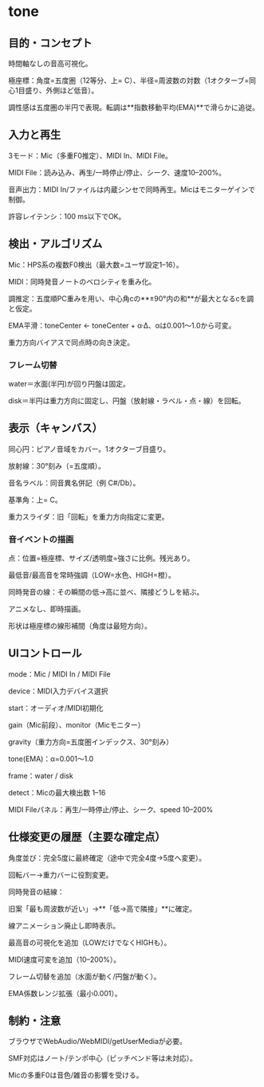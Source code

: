 # tone

## 目的・コンセプト

時間軸なしの音高可視化。

極座標：角度=五度圏（12等分、上= C）、半径=周波数の対数（1オクターブ=同心1目盛り、外側ほど低音）。

調性感は五度圏の半円で表現。転調は**指数移動平均(EMA)**で滑らかに追従。

## 入力と再生

3モード：Mic（多重F0推定）、MIDI In、MIDI File。

MIDI File：読み込み、再生/一時停止/停止、シーク、速度10–200%。

音声出力：MIDI In/ファイルは内蔵シンセで同時再生。Micはモニターゲインで制御。

許容レイテンシ：100 ms以下でOK。

## 検出・アルゴリズム

Mic：HPS系の複数F0検出（最大数=ユーザ設定1–16）。

MIDI：同時発音ノートのベロシティを重み化。

調推定：五度順PC重みを用い、中心角cの**±90°内の和**が最大となるcを調と仮定。

EMA平滑：toneCenter ← toneCenter + α·Δ、αは0.001〜1.0から可変。

重力方向バイアスで同点時の向き決定。

### フレーム切替

water＝水面(半円)が回り円盤は固定。

disk＝半円は重力方向に固定し、円盤（放射線・ラベル・点・線）を回転。

## 表示（キャンバス）

同心円：ピアノ音域をカバー。1オクターブ目盛り。

放射線：30°刻み（=五度順）。

音名ラベル：同音異名併記（例 C#/Db）。

基準角：上= C。

重力スライダ：旧「回転」を重力方向指定に変更。

### 音イベントの描画

点：位置=極座標、サイズ/透明度=強さに比例。残光あり。

最低音/最高音を常時強調（LOW=水色、HIGH=橙）。

同時発音の線：その瞬間の低→高に並べ、隣接どうしを結ぶ。

アニメなし、即時描画。

形状は極座標の線形補間（角度は最短方向）。

## UIコントロール

mode：Mic / MIDI In / MIDI File

device：MIDI入力デバイス選択

start：オーディオ/MIDI初期化

gain（Mic前段）、monitor（Micモニター）

gravity（重力方向=五度圏インデックス、30°刻み）

tone(EMA)：α=0.001〜1.0

frame：water / disk

detect：Micの最大検出数 1–16

MIDI Fileパネル：再生/一時停止/停止、シーク、speed 10–200%

## 仕様変更の履歴（主要な確定点）

角度並び：完全5度に最終確定（途中で完全4度→5度へ変更）。

回転バー→重力バーに役割変更。

同時発音の結線：

旧案「最も周波数が近い」→**「低→高で隣接」**に確定。

線アニメーション廃止し即時表示。

最高音の可視化を追加（LOWだけでなくHIGHも）。

MIDI速度可変を追加（10–200%）。

フレーム切替を追加（水面が動く/円盤が動く）。

EMA係数レンジ拡張（最小0.001）。

## 制約・注意

ブラウザでWebAudio/WebMIDI/getUserMediaが必要。

SMF対応はノート/テンポ中心（ピッチベンド等は未対応）。

Micの多重F0は音色/雑音の影響を受ける。

